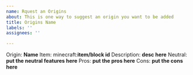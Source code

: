```yaml
---
name: Rquest an Origins
about: This is one way to suggest an origin you want to be added
title: Origins Name
labels: ''
assignees: ''

---
```


Origin: **Name**
Item: minecraft:**item/block id**
Description: **desc here**
Neutral:
**put the neutral features here**
Pros:
**put the pros here**
Cons:
**put the cons here**
